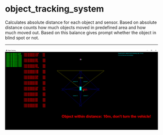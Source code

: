 # object_tracking_system
Calculates absolute distance for each object and sensor. Based on absolute distance counts how much objects moved in predefined area and how much moved out.  Based on this balance gives prompt whether the object in blind spot or not.

---
![pic](https://github.com/ragnarzone/object_tracking_system/blob/master/src/main/resources/abs.PNG)
